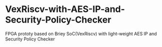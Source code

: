 # VexRiscv-with-AES-IP-and-Security-Policy-Checker
FPGA prototy based on Briey SoC(VexRiscv) with light-weight AES IP and Security Policy Checker
